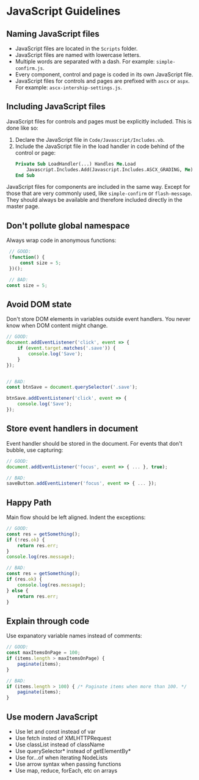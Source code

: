# JavaScript Guidelines

## Naming JavaScript files

- JavaScript files are located in the ```Scripts``` folder.
- JavaScript files are named with lowercase letters.
- Multiple words are separated with a dash. For example: ```simple-confirm.js```.
- Every component, control and page is coded in its own JavaScript file.
- JavaScript files for controls and pages are prefixed with ```ascx``` or ```aspx```. For example: ```ascx-intership-settings.js```.

## Including JavaScript files

JavaScript files for controls and pages must be explicitly included. This is done like so:

1. Declare the JavaScript file in ```Code/Javascript/Includes.vb```.
2. Include the JavaScript file in the load handler in code behind of the control or page:
    ```vb
    Private Sub LoadHandler(...) Handles Me.Load
        Javascript.Includes.Add(Javascript.Includes.ASCX_GRADING, Me)
    End Sub
    ```

JavaScript files for components are included in the same way. Except for those that are very commonly used, like ```simple-confirm``` or ```flash-message```. They should always be available and therefore included directly in the master page.


## Don't pollute global namespace

Always wrap code in anonymous functions:


```js
 // GOOD:
 (function() {
     const size = 5;
 })();

 // BAD:
const size = 5;
```


## Avoid DOM state

Don't store DOM elements in variables outside event handlers. You never know when DOM content might change.

```js
// GOOD:
document.addEventListener('click', event => {
    if (event.target.matches('.save')) {
        console.log('Save');
    }
});


// BAD:
const btnSave = document.querySelector('.save');

btnSave.addEventListener('click', event => {
    console.log('Save');
});
```


## Store event handlers in document

Event handler should be stored in the document. For events that don't bubble, use capturing:

```js
// GOOD:
document.addEventListener('focus', event => { ... }, true);

// BAD:
saveButton.addEventListener('focus', event => { ... });
```


## Happy Path

Main flow should be left aligned. Indent the exceptions:

```js
// GOOD:
const res = getSomething();
if (!res.ok) {
    return res.err;
}
console.log(res.message);

// BAD:
const res = getSomething();
if (res.ok) {
    console.log(res.message);
} else {
    return res.err;
}
```


## Explain through code

Use expanatory variable names instead of comments:

```js
// GOOD:
const maxItemsOnPage = 100;
if (items.length > maxItemsOnPage) {
    paginate(items);
}

// BAD:
if (items.length > 100) { /* Paginate items when more than 100. */
    paginate(items);
}
```


## Use modern JavaScript

* Use let and const instead of var
* Use fetch insted of XMLHTTPRequest
* Use classList instead of className
* Use querySelector* instead of getElementBy*
* Use for...of when iterating NodeLists
* Use arrow syntax when passing functions
* Use map, reduce, forEach, etc on arrays

